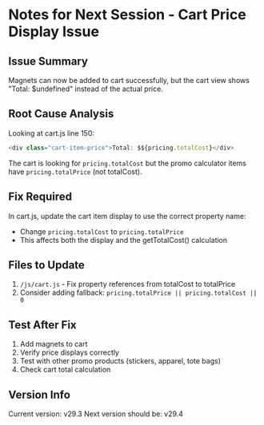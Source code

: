 # Notes for Next Session - Cart Price Display Issue

## Issue Summary
Magnets can now be added to cart successfully, but the cart view shows "Total: $undefined" instead of the actual price.

## Root Cause Analysis
Looking at cart.js line 150:
```javascript
<div class="cart-item-price">Total: $${pricing.totalCost}</div>
```

The cart is looking for `pricing.totalCost` but the promo calculator items have `pricing.totalPrice` (not totalCost).

## Fix Required
In cart.js, update the cart item display to use the correct property name:
- Change `pricing.totalCost` to `pricing.totalPrice` 
- This affects both the display and the getTotalCost() calculation

## Files to Update
1. `/js/cart.js` - Fix property references from totalCost to totalPrice
2. Consider adding fallback: `pricing.totalPrice || pricing.totalCost || 0`

## Test After Fix
1. Add magnets to cart
2. Verify price displays correctly
3. Test with other promo products (stickers, apparel, tote bags)
4. Check cart total calculation

## Version Info
Current version: v29.3
Next version should be: v29.4